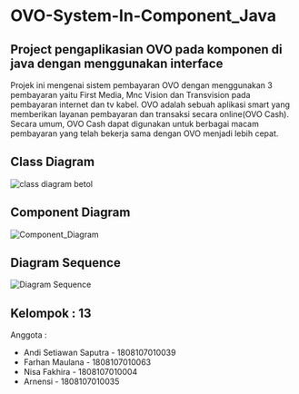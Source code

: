 # OVO-System-In-Component_Java

## Project pengaplikasian OVO pada komponen di java dengan menggunakan interface
Projek ini mengenai sistem pembayaran OVO dengan menggunakan 3 pembayaran yaitu First Media, Mnc Vision dan Transvision pada pembayaran internet dan tv kabel. OVO adalah sebuah aplikasi smart yang memberikan layanan pembayaran dan transaksi secara online(OVO Cash). Secara umum, OVO Cash dapat digunakan untuk berbagai macam pembayaran yang telah bekerja sama dengan OVO menjadi lebih cepat.

## Class Diagram
![class diagram betol](https://user-images.githubusercontent.com/62185347/115273961-60f1d980-a16a-11eb-9ffd-1f9257a3edb5.JPG)

## Component Diagram
![Component_Diagram](https://user-images.githubusercontent.com/62185347/113009008-c709c300-91a1-11eb-951d-cf331a58943a.JPG)

## Diagram Sequence
![Diagram Sequence](https://user-images.githubusercontent.com/62185347/121483623-9db6b000-c9f8-11eb-82cb-f15eca708dbe.JPG)

## Kelompok : 13
Anggota :
- Andi Setiawan Saputra - 1808107010039
- Farhan Maulana - 1808107010063
- Nisa Fakhira - 1808107010004
- Arnensi - 1808107010035

